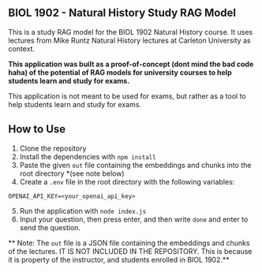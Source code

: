 ## BIOL 1902 - Natural History Study RAG Model

This is a study RAG model for the BIOL 1902 Natural History course. It uses lectures from Mike Runtz Natural History lectures at Carleton University as context.

**This application was built as a proof-of-concept (dont mind the bad code haha) of the potential of RAG models for university courses to help students learn and study for exams.**

This application is not meant to be used for exams, but rather as a tool to help students learn and study for exams.

## How to Use

1. Clone the repository
2. Install the dependencies with `npm install`
3. Paste the given `out` file containing the embeddings and chunks into the root directory \*(see note below)
4. Create a `.env` file in the root directory with the following variables:

```
OPENAI_API_KEY=<your_openai_api_key>
```

5. Run the application with `node index.js`
6. Input your question, then press enter, and then write `done` and enter to send the question.

** Note: The `out` file is a JSON file containing the embeddings and chunks of the lectures. IT IS NOT INCLUDED IN THE REPOSITORY. This is because it is property of the instructor, and students enrolled in BIOL 1902.**
